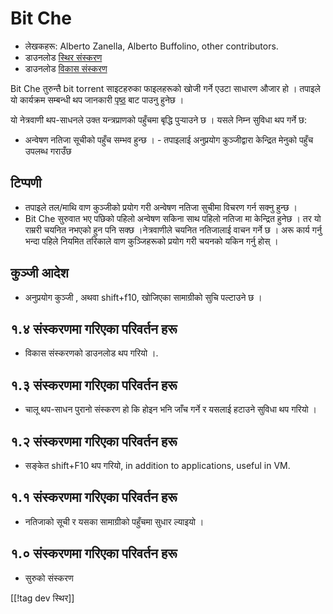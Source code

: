 # Bit Che #
*	 लेखकहरू: Alberto Zanella, Alberto Buffolino, other contributors.
*	 डाउनलोड [स्थिर संस्करण][1]
*	 डाउनलोड [विकास संस्करण][3]

Bit Che तुरुन्तै bit torrent साइटहरुका फाइलहरूको खोजी  गर्ने एउटा साधारण
औजार हो । तपाइले यो कार्यक्रम सम्बन्धी थप जानकारी [पृष्ठ][2] बाट पाउनु हुनेछ
।

यो नेत्रवाणी थप-साधनले उक्त यन्त्रप्राणको पहुँचमा बृद्धि पुर्‍याउने छ ।
यसले निम्न सुविधा थप गर्ने छ:

- अन्वेषण नतिजा  सूचीको पहुँच सम्भव हुन्छ ।  - तपाइलाई अनुप्रयोग
कुञ्जीद्वारा केन्द्रित मेनुको पहुँच उपलब्ध गराउँछ 


## टिप्पणी ##
*	 तपाइले तल/माथि वाण कुञ्जीको प्रयोग गरी अन्वेषण नतिजा सुचीमा विचरण गर्न
   सक्नु हुन्छ ।
*	 Bit Che सुरुवात भए पछिको पहिलो  अन्वेषण सकिना साथ पहिलो नतिजा मा
   केन्द्रित हुनेछ । तर यो राम्ररी चयनित नभएको हुन पनि सक्छ ।नेत्रवाणीले
   चयनित नतिजालाई वाचन गर्ने छ । अरू कार्य गर्नु भन्दा पहिले नियमित तरिकाले
   वाण कुञ्जिहरूको प्रयोग गरी चयनको यकिन गर्नु होस् ।


## कुञ्जी आदेश ##
*	अनुप्रयोग कुञ्जी , अथवा shift+f10, खोजिएका सामाग्रीको सुचि पल्टाउने छ ।

## १.४ संस्करणमा गरिएका परिवर्तन हरू ##
*	 विकास संस्करणको डाउनलोड थप गरियो ।.

## १.३ संस्करणमा गरिएका परिवर्तन हरू ##
*	 चालू थप-साधन पुरानो संस्करण हो कि होइन भनि  जाँच गर्ने र यसलाई हटाउने
   सुविधा थप गरियो ।

## १.२ संस्करणमा गरिएका परिवर्तन हरू ##
*	 सङ्केत shift+F10 थप गरियो, in addition to applications, useful in VM.

## १.१ संस्करणमा गरिएका परिवर्तन हरू ##
*	 नतिजाको सूची र यसका सामाग्रीको पहुँचमा सुधार ल्याइयो ।

## १.० संस्करणमा गरिएका परिवर्तन हरू ##
*	 सुरुको संस्करण

[[!tag dev स्थिर]]

[1]: http://addons.nvda-project.org/files/get.php?file=bc

[2]: http://www.convivea.com

[3]: http://addons.nvda-project.org/files/get.php?file=bc-dev

